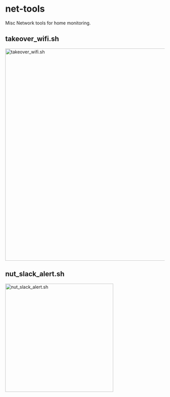 # net-tools
Misc Network tools for home monitoring. 

## takeover_wifi.sh 
<img width="668" alt="takeover_wifi.sh" src="https://github.com/ajclark/net-tools/assets/238168/06263749-ea43-4583-824c-bdc051658a72">


## nut_slack_alert.sh
<img width="341" alt="nut_slack_alert.sh" src="https://github.com/ajclark/net-tools/assets/238168/02dbb54d-64f1-4178-9afe-69de5be4f496">
